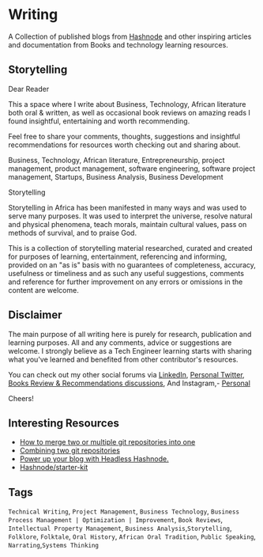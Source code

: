 # Writing

A Collection of published blogs from [Hashnode](https://piusnmuhumuza.hashnode.dev/) and other inspiring articles and documentation from Books and technology learning resources.

## Storytelling

Dear Reader

This a space where I write about Business, Technology, African literature both oral & written, as well as occasional book reviews on amazing reads I found insightful, entertaining and worth recommending.

Feel free to share your comments, thoughts, suggestions and insightful recommendations for resources worth checking out and sharing about.

Business, Technology, African literature, Entrepreneurship, project management, product management, software engineering, software project management, Startups, Business Analysis, Business Development 

Storytelling 

Storytelling in Africa has been manifested in many ways and was used to serve many purposes. It was used to interpret the universe, resolve natural and physical phenomena, teach morals, maintain cultural values, pass on methods of survival, and to praise God.


This is a collection of storytelling material researched, curated and created for purposes of learning, entertainment, referencing and informing, provided on an "as is" basis with no guarantees of completeness, accuracy, usefulness or timeliness and as such any useful suggestions, comments and reference for further improvement on any errors or omissions in the content are welcome.

## Disclaimer

The main purpose of all writing here is purely for research, publication and learning purposes. All and any comments, advice or suggestions are welcome.
I strongly believe as a Tech Engineer learning starts with sharing what you've learned and benefited from other contributor's resources.

You can check out my other social forums via [LinkedIn](https://www.linkedin.com/in/piusnmuhumuza/), [Personal Twitter](https://twitter.com/piusnmuhumuza), [Books Review & Recommendations discussions](https://www.goodreads.com/piusnmuhumuza), And Instagram,- [Personal](https://www.instagram.com/piusnmuhumuzaa/)

Cheers!

## Interesting Resources

* [How to merge two or multiple git repositories into one](https://medium.com/altcampus/how-to-merge-two-or-multiple-git-repositories-into-one-9f8a5209913f)
* [Combining two git repositories](https://gist.github.com/msrose/2feacb303035d11d2d05)
* [Power up your blog with Headless Hashnode.](https://hashnode.com/headless)
* [Hashnode/starter-kit](https://github.com/Hashnode/starter-kit.git)

## Tags

``Technical Writing``, ``Project Management``,  ``Business Technology``,  ``Business Process Management | Optimization | Improvement``,  ``Book Reviews``, ``Intellectual Property Management``, ``Business Analysis``,```Storytelling```, ```Folklore```, ```Folktale```, ```Oral History```, ```African Oral Tradition```, ```Public Speaking```, ```Narrating```,``Systems Thinking``
